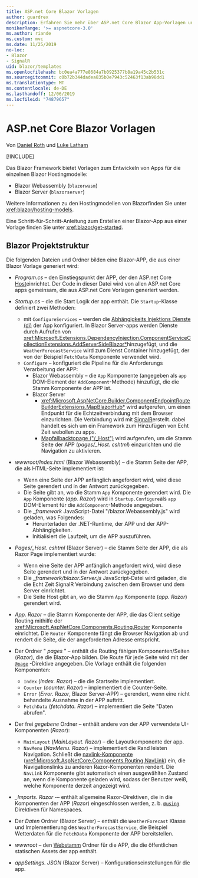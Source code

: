 ```yaml
---
title: ASP.net Core Blazor Vorlagen
author: guardrex
description: Erfahren Sie mehr über ASP.net Core Blazor App-Vorlagen und Blazor Projektstruktur.
monikerRange: '>= aspnetcore-3.0'
ms.author: riande
ms.custom: mvc
ms.date: 11/25/2019
no-loc:
- Blazor
- SignalR
uid: blazor/templates
ms.openlocfilehash: bc0ea4a777e8684a7b0925377b8a19a45c2b531c
ms.sourcegitcommit: c0b72b344dadea835b0e7943c52463f13ab98dd1
ms.translationtype: MT
ms.contentlocale: de-DE
ms.lasthandoff: 12/06/2019
ms.locfileid: "74879657"
---
```

# <a name="aspnet-core-opno-locblazor-templates"></a>ASP.net Core Blazor Vorlagen

Von [Daniel Roth](https://github.com/danroth27) und [Luke Latham](https://github.com/guardrex)

[!INCLUDE[](~/includes/blazorwasm-preview-notice.md)]

Das Blazor Framework bietet Vorlagen zum Entwickeln von Apps für die einzelnen Blazor Hostingmodelle:

* Blazor Webassembly (`blazorwasm`)
* Blazor Server (`blazorserver`)

Weitere Informationen zu den Hostingmodellen von Blazorfinden Sie unter <xref:blazor/hosting-models>.

Eine Schritt-für-Schritt-Anleitung zum Erstellen einer Blazor-App aus einer Vorlage finden Sie unter <xref:blazor/get-started>.

## <a name="opno-locblazor-project-structure"></a>Blazor Projektstruktur

Die folgenden Dateien und Ordner bilden eine Blazor-APP, die aus einer Blazor Vorlage generiert wird:

* *Program.cs* &ndash; den Einstiegspunkt der APP, der den ASP.net Core [Host](xref:fundamentals/host/generic-host)einrichtet. Der Code in dieser Datei wird von allen ASP.net Core apps gemeinsam, die aus ASP.net Core Vorlagen generiert werden.

* *Startup.cs* &ndash; die die Start Logik der app enthält. Die `Startup`-Klasse definiert zwei Methoden:

  * mit `ConfigureServices` &ndash; werden die [Abhängigkeits Injektions Dienste (di)](xref:fundamentals/dependency-injection) der App konfiguriert. In Blazor Server-apps werden Dienste durch Aufrufen von <xref:Microsoft.Extensions.DependencyInjection.ComponentServiceCollectionExtensions.AddServerSideBlazor*>hinzugefügt, und die `WeatherForecastService` wird zum Dienst Container hinzugefügt, der von der Beispiel `FetchData` Komponente verwendet wird.
  * `Configure` &ndash; konfiguriert die Pipeline für die Anforderungs Verarbeitung der APP:
    * Blazor Webassembly &ndash; die `App` Komponente (angegeben als `app` DOM-Element der `AddComponent`-Methode) hinzufügt, die die Stamm Komponente der APP ist.
    * Blazor Server
      * <xref:Microsoft.AspNetCore.Builder.ComponentEndpointRouteBuilderExtensions.MapBlazorHub*> wird aufgerufen, um einen Endpunkt für die Echtzeitverbindung mit dem Browser einzurichten. Die Verbindung wird mit [SignalR](xref:signalr/introduction)erstellt. dabei handelt es sich um ein Framework zum Hinzufügen von Echt Zeit webollen zu apps.
      * [Mapfallbacktopage ("/_Host")](xref:Microsoft.AspNetCore.Builder.RazorPagesEndpointRouteBuilderExtensions.MapFallbackToPage*) wird aufgerufen, um die Stamm Seite der APP (*pages/_Host. cshtml*) einzurichten und die Navigation zu aktivieren.

* *wwwroot/Index.html* (Blazor Webassembly) &ndash; die Stamm Seite der APP, die als HTML-Seite implementiert ist:
  * Wenn eine Seite der APP anfänglich angefordert wird, wird diese Seite gerendert und in der Antwort zurückgegeben.
  * Die Seite gibt an, wo die Stamm `App` Komponente gerendert wird. Die `App` Komponente (*app. Razor*) wird in `Startup.Configure`als `app` DOM-Element für die `AddComponent`-Methode angegeben.
  * Die *_framework* JavaScript-Datei "/blazor.Webassembly.js" wird geladen, was Folgendes:
    * Herunterladen der .NET-Runtime, der APP und der APP-Abhängigkeiten.
    * Initialisiert die Laufzeit, um die APP auszuführen.

* *Pages/_Host. cshtml* (Blazor Server) &ndash; die Stamm Seite der APP, die als Razor Page implementiert wurde:
  * Wenn eine Seite der APP anfänglich angefordert wird, wird diese Seite gerendert und in der Antwort zurückgegeben.
  * Die *_framework/blazor.Server.js* JavaScript-Datei wird geladen, die die Echt Zeit SignalR Verbindung zwischen dem Browser und dem Server einrichtet.
  * Die Seite Host gibt an, wo die Stamm `App` Komponente (*app. Razor*) gerendert wird.

* *App. Razor* &ndash; die Stamm Komponente der APP, die das Client seitige Routing mithilfe der <xref:Microsoft.AspNetCore.Components.Routing.Router> Komponente einrichtet. Die `Router` Komponente fängt die Browser Navigation ab und rendert die Seite, die der angeforderten Adresse entspricht.

* Der Ordner " *pages* " &ndash; enthält die Routing fähigen Komponenten/Seiten (*Razor*), die die Blazor-App bilden. Die Route für jede Seite wird mit der [`@page`](xref:mvc/views/razor#page) -Direktive angegeben. Die Vorlage enthält die folgenden Komponenten:
  * `Index` (*Index. Razor*) &ndash; die die Startseite implementiert.
  * `Counter` (*counter. Razor*) &ndash; implementiert die Counter-Seite.
  * `Error` (*Error. Razor*, Blazor Server-APP) &ndash; gerendert, wenn eine nicht behandelte Ausnahme in der APP auftritt.
  * `FetchData` (*fetchdata. Razor*) &ndash; implementiert die Seite "Daten abrufen".

* Der frei *gegebene* Ordner &ndash; enthält andere von der APP verwendete UI-Komponenten (*Razor*):
  * `MainLayout` (*MainLayout. Razor*) &ndash; die Layoutkomponente der app.
  * `NavMenu` (*NavMenu. Razor*) &ndash; implementiert die Rand leisten Navigation. Schließt die [navlink-Komponente](xref:blazor/routing#navlink-component) (<xref:Microsoft.AspNetCore.Components.Routing.NavLink>) ein, die Navigationslinks zu anderen Razor-Komponenten rendert. Die `NavLink` Komponente gibt automatisch einen ausgewählten Zustand an, wenn die Komponente geladen wird, sodass der Benutzer weiß, welche Komponente derzeit angezeigt wird.

* *_Imports. Razor* -&ndash; enthält allgemeine Razor-Direktiven, die in die Komponenten der APP (*Razor*) eingeschlossen werden, z. b. [`@using`](xref:mvc/views/razor#using) Direktiven für Namespaces.

* Der *Daten* Ordner (Blazor Server) &ndash; enthält die `WeatherForecast` Klasse und Implementierung des `WeatherForecastService`, die Beispiel Wetterdaten für die `FetchData` Komponente der APP bereitstellen.

* *wwwroot* &ndash; den [Webstamm](xref:fundamentals/index#web-root) Ordner für die APP, die die öffentlichen statischen Assets der app enthält.

* *appSettings. JSON* (Blazor Server) &ndash; Konfigurationseinstellungen für die app.
